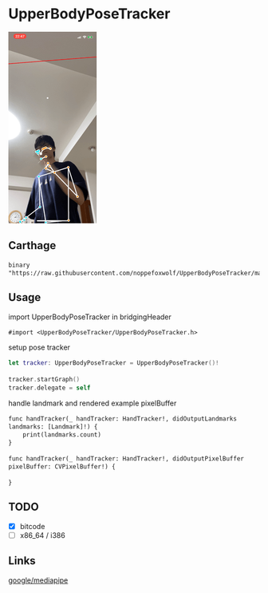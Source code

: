 # UpperBodyPoseTracker

![](https://github.com/noppefoxwolf/UpperBodyPoseTracker/blob/master/.github/sample.gif)

## Carthage

```
binary "https://raw.githubusercontent.com/noppefoxwolf/UpperBodyPoseTracker/master/UpperBodyPoseTracker.json"
```

## Usage


import UpperBodyPoseTracker in bridgingHeader

```objc
#import <UpperBodyPoseTracker/UpperBodyPoseTracker.h>
```

setup pose tracker

```swift
let tracker: UpperBodyPoseTracker = UpperBodyPoseTracker()!

tracker.startGraph()
tracker.delegate = self
```

handle landmark and rendered example pixelBuffer

```
func handTracker(_ handTracker: HandTracker!, didOutputLandmarks landmarks: [Landmark]!) {
    print(landmarks.count)
}
    
func handTracker(_ handTracker: HandTracker!, didOutputPixelBuffer pixelBuffer: CVPixelBuffer!) {
    
}
```

## TODO

- [x] bitcode
- [ ] x86_64 / i386 

## Links

[google/mediapipe](https://github.com/google/mediapipe)
